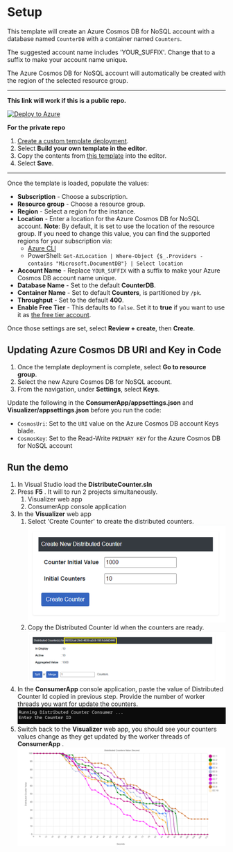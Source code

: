 # Setup

This template will create an Azure Cosmos DB for NoSQL account with a database named `CounterDB` with a container named `Counters`.

The suggested account name includes 'YOUR_SUFFIX'. Change that to a suffix to make your account name unique.

The Azure Cosmos DB for NoSQL account will automatically be created with the region of the selected resource group.

---

**This link will work if this is a public repo.**

[![Deploy to Azure](https://aka.ms/deploytoazurebutton)](https://portal.azure.com/#create/Microsoft.Template/uri/https%3A%2F%2Fgithub.com%2FAzureCosmosDB%2Fdesign-patterns%2Ftree%2Fmain%2Fdistributed-counter%2Fsource%2Fazuredeploy.json)

**For the private repo**

1. [Create a custom template deployment](https://portal.azure.com/#create/Microsoft.Template/).
2. Select **Build your own template in the editor**.
3. Copy the contents from [this template](azuredeploy.json) into the editor.
4. Select **Save**.

---

Once the template is loaded, populate the values:

- **Subscription** - Choose a subscription.
- **Resource group** - Choose a resource group.
- **Region** - Select a region for the instance.
- **Location** - Enter a location for the Azure Cosmos DB for NoSQL account. **Note**: By default, it is set to use the location of the resource group. If you need to change this value, you can find the supported regions for your subscription via:
  - [Azure CLI](https://learn.microsoft.com/cli/azure/account?view=azure-cli-latest#az-account-list-locations)
  - PowerShell: `Get-AzLocation | Where-Object {$_.Providers -contains "Microsoft.DocumentDB"} | Select location`
- **Account Name** - Replace `YOUR_SUFFIX` with a suffix to make your Azure Cosmos DB account name unique.
- **Database Name** - Set to the default **CounterDB**.
- **Container Name** - Set to  default **Counters**, is partitioned by `/pk`.
- **Throughput** - Set to the default **400**.
- **Enable Free Tier** - This defaults to `false`. Set it to **true** if you want to use it as [the free tier account](https://learn.microsoft.com/azure/cosmos-db/free-tier).

Once those settings are set, select **Review + create**, then **Create**.

## Updating Azure Cosmos DB URI and Key in Code

1. Once the template deployment is complete, select **Go to resource group**.
2. Select the new Azure Cosmos DB for NoSQL account.
3. From the navigation, under **Settings**, select **Keys**.

Update the  following in the **ConsumerApp/appsettings.json** and **Visualizer/appsettings.json** before you run the code:

- `CosmosUri`: Set to the `URI` value on the Azure Cosmos DB account Keys blade.
- `CosmosKey`: Set to the Read-Write `PRIMARY KEY` for the Azure Cosmos DB for NoSQL account

## Run the demo

1. In Visual Studio load the **DistributeCounter.sln**
1. Press **F5** . It will to run 2 projects simultaneously.
    1. Visualizer web app
    1. ConsumerApp console application
1. In the **Visualizer** web app
    1. Select 'Create Counter' to create the distributed counters.
    ![Screenshot showing the Create Counter in Visualizer](media/createcounter.png)
    1. Copy the Distributed Counter Id  when the counters are ready.
    ![Screenshot showing the Counter Id in Visualizer](media/copycounterid.png)
1. In the **ConsumerApp** console application, paste the value of Distributed Counter Id copied in previous step. Provide the number of  worker threads you want for update the counters.
![Screenshot showing the Console App](media/consoleapp.png)
1. Switch back to the **Visualizer** web app, you should see your counters values change as they get updated by the worker threads of **ConsumerApp** .
![Screenshot showing the Visualizer](media/visualizer.png)
